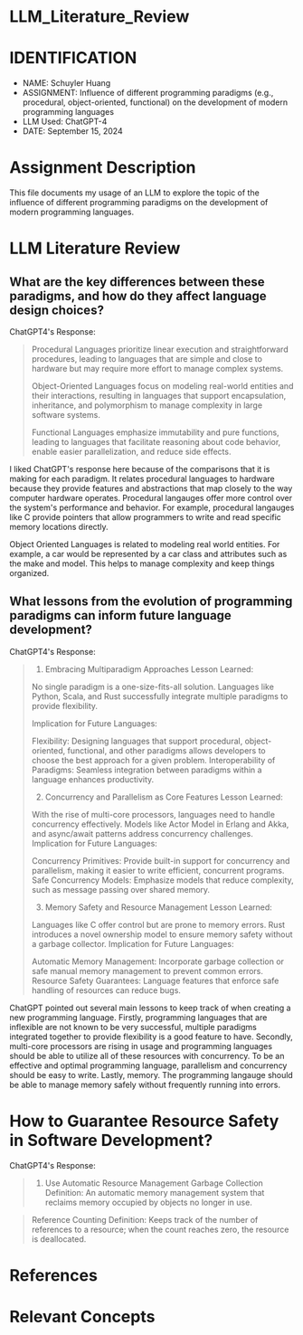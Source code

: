 # LLM_Literature_Review


# IDENTIFICATION
- NAME: Schuyler Huang
- ASSIGNMENT: Influence of different programming paradigms (e.g., procedural, object-oriented, functional) on the development of modern programming languages
- LLM Used: ChatGPT-4
- DATE: September 15, 2024

# Assignment Description
This file documents my usage of an LLM to explore the topic of the influence of different programming paradigms on the development of modern programming languages.

# LLM Literature Review

## What are the key differences between these paradigms, and how do they affect language design choices?

ChatGPT4's Response:
>Procedural Languages prioritize linear execution and straightforward procedures, leading to languages that are simple and close to hardware but may require more effort to manage complex systems.
>
>Object-Oriented Languages focus on modeling real-world entities and their interactions, resulting in languages that support encapsulation, inheritance, and polymorphism to manage complexity in large software systems.
>
>Functional Languages emphasize immutability and pure functions, leading to languages that facilitate reasoning about code behavior, enable easier parallelization, and reduce side effects.
>

I liked ChatGPT's response here because of the comparisons that it is making for each paradigm. It relates procedural languages to hardware because they provide features and abstractions that map closely to the way computer hardware operates. Procedural langauges offer more control over the system's performance and behavior. For example, procedural langauges like C provide pointers that allow programmers to write and read specific memory locations directly. 

Object Oriented Languages is related to modeling real world entities. For example, a car would be represented by a car class and attributes such as the make and model. This helps to manage complexity and keep things organized. 

## What lessons from the evolution of programming paradigms can inform future language development?

ChatGPT4's Response:
>1. Embracing Multiparadigm Approaches
>Lesson Learned:
>
>No single paradigm is a one-size-fits-all solution. Languages like Python, Scala, and Rust successfully integrate multiple paradigms to provide flexibility.
>
>Implication for Future Languages:
>
>Flexibility: Designing languages that support procedural, object-oriented, functional, and other paradigms allows developers to choose the best approach for a given problem.
>Interoperability of Paradigms: Seamless integration between paradigms within a language enhances productivity.
>
>2. Concurrency and Parallelism as Core Features
>Lesson Learned:
>
>With the rise of multi-core processors, languages need to handle concurrency effectively.
>Models like Actor Model in Erlang and Akka, and async/await patterns address concurrency challenges.
>Implication for Future Languages:
>
>Concurrency Primitives: Provide built-in support for concurrency and parallelism, making it easier to write efficient, concurrent programs.
>Safe Concurrency Models: Emphasize models that reduce complexity, such as message passing over shared memory.
>
>3. Memory Safety and Resource Management
>Lesson Learned:
>
>Languages like C offer control but are prone to memory errors.
>Rust introduces a novel ownership model to ensure memory safety without a garbage collector.
>Implication for Future Languages:
>
>Automatic Memory Management: Incorporate garbage collection or safe manual memory management to prevent common errors.
>Resource Safety Guarantees: Language features that enforce safe handling of resources can reduce bugs.

ChatGPT pointed out several main lessons to keep track of when creating a new programming language. Firstly, programming languages that are inflexible are not known to be very successful, multiple paradigms integrated together to provide flexibility is a good feature to have. Secondly, multi-core processors are rising in usage and programming languages should be able to utilize all of these resources with concurrency. To be an effective and optimal programming language, parallelism and concurrency should be easy to write. Lastly, memory. The programming langauge should be able to manage memory safely without frequently running into errors.

# How to Guarantee Resource Safety in Software Development?

ChatGPT4's Response:
>1. Use Automatic Resource Management
>Garbage Collection
>Definition: An automatic memory management system that reclaims memory occupied by objects no longer in use.

>Reference Counting
>Definition: Keeps track of the number of references to a resource; when the count reaches zero, the resource is deallocated.
>
>
# References

# Relevant Concepts
